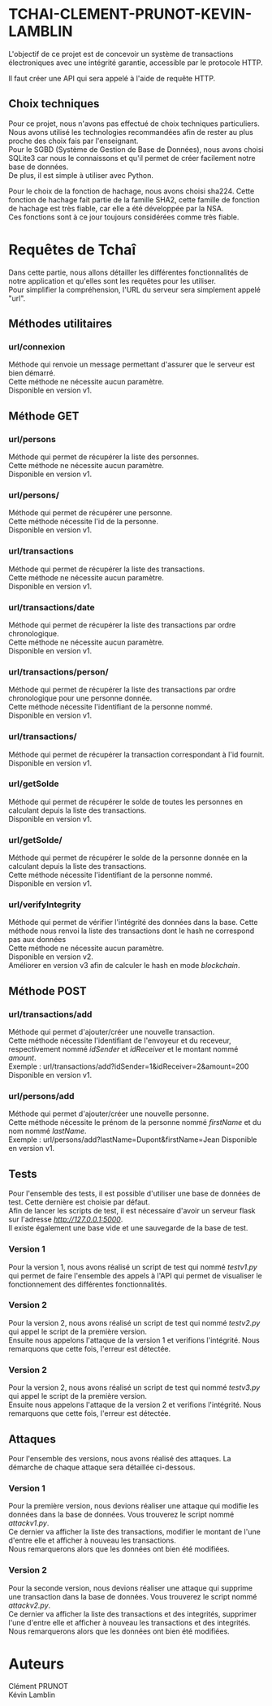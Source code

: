 # TCHAI-CLEMENT-PRUNOT-KEVIN-LAMBLIN

L'objectif de ce projet est de concevoir un système de transactions électroniques avec une intégrité garantie,
accessible par le protocole HTTP.

Il faut créer une API qui sera appelé à l'aide de requête HTTP.

## Choix techniques

Pour ce projet, nous n'avons pas effectué de choix techniques particuliers.  
Nous avons utilisé les technologies recommandées afin de rester au plus proche des choix fais par l'enseignant.  
Pour le SGBD (Système de Gestion de Base de Données), nous avons choisi SQLite3 car nous le connaissons et qu'il permet
de créer facilement notre base de données.  
De plus, il est simple à utiliser avec Python.

Pour le choix de la fonction de hachage, nous avons choisi sha224. Cette fonction de hachage fait partie de la famille
SHA2, cette famille de fonction de hachage est très fiable, car elle a été développée par la NSA.  
Ces fonctions sont à ce jour toujours considérées comme très fiable.

# Requêtes de Tchaî

Dans cette partie, nous allons détailler les différentes fonctionnalités de notre application et qu'elles sont les
requêtes pour les utiliser.  
Pour simplifier la compréhension, l'URL du serveur sera simplement appelé "url".

## Méthodes utilitaires

### url/connexion

Méthode qui renvoie un message permettant d'assurer que le serveur est bien démarré.  
Cette méthode ne nécessite aucun paramètre.  
Disponible en version v1.

## Méthode GET

### url/persons

Méthode qui permet de récupérer la liste des personnes.  
Cette méthode ne nécessite aucun paramètre.  
Disponible en version v1.

### url/persons/<id de la personne>

Méthode qui permet de récupérer une personne.  
Cette méthode nécessite l'id de la personne.  
Disponible en version v1.

### url/transactions

Méthode qui permet de récupérer la liste des transactions.  
Cette méthode ne nécessite aucun paramètre.  
Disponible en version v1.

### url/transactions/date

Méthode qui permet de récupérer la liste des transactions par ordre chronologique.  
Cette méthode ne nécessite aucun paramètre.  
Disponible en version v1.

### url/transactions/person/<id de la personne>

Méthode qui permet de récupérer la liste des transactions par ordre chronologique pour une personne donnée.  
Cette méthode nécessite l'identifiant de la personne nommé.  
Disponible en version v1.

### url/transactions/<id de la transaction>

Méthode qui permet de récupérer la transaction correspondant à l'id fournit.  
Disponible en version v1.

### url/getSolde

Méthode qui permet de récupérer le solde de toutes les personnes en calculant depuis la liste des transactions.  
Disponible en version v1.

### url/getSolde/<id de la personne>

Méthode qui permet de récupérer le solde de la personne donnée en la calculant depuis la liste des transactions.  
Cette méthode nécessite l'identifiant de la personne nommé.  
Disponible en version v1.

### url/verifyIntegrity

Méthode qui permet de vérifier l'intégrité des données dans la base. Cette méthode nous renvoi la liste des transactions
dont le hash ne correspond pas aux données  
Cette méthode ne nécessite aucun paramètre.  
Disponible en version v2.  
Améliorer en version v3 afin de calculer le hash en mode *blockchain*.

## Méthode POST

### url/transactions/add

Méthode qui permet d'ajouter/créer une nouvelle transaction.  
Cette méthode nécessite l'identifiant de l'envoyeur et du receveur, respectivement nommé *idSender* et *idReceiver* et
le montant nommé *amount*.  
Exemple : url/transactions/add?idSender=1&idReceiver=2&amount=200
Disponible en version v1.

### url/persons/add

Méthode qui permet d'ajouter/créer une nouvelle personne.  
Cette méthode nécessite le prénom de la personne nommé *firstName* et du nom nommé *lastName*.  
Exemple : url/persons/add?lastName=Dupont&firstName=Jean
Disponible en version v1.

## Tests

Pour l'ensemble des tests, il est possible d'utiliser une base de données de test. Cette dernière est choisie par
défaut.  
Afin de lancer les scripts de test, il est nécessaire d'avoir un serveur flask sur l'adresse *http://127.0.0.1:5000*.  
Il existe également une base vide et une sauvegarde de la base de test.

### Version 1

Pour la version 1, nous avons réalisé un script de test qui nommé *testv1.py* qui permet de faire l'ensemble des appels
à l'API qui permet de visualiser le fonctionnement des différentes fonctionnalités.

### Version 2

Pour la version 2, nous avons réalisé un script de test qui nommé *testv2.py* qui appel le script de la première
version.  
Ensuite nous appelons l'attaque de la version 1 et verifions l'intégrité. Nous remarquons que cette fois,
l'erreur est détectée.

### Version 2

Pour la version 2, nous avons réalisé un script de test qui nommé *testv3.py* qui appel le script de la première
version.  
Ensuite nous appelons l'attaque de la version 2 et verifions l'intégrité. Nous remarquons que cette fois,
l'erreur est détectée.

## Attaques

Pour l'ensemble des versions, nous avons réalisé des attaques. La démarche de chaque attaque sera détaillée ci-dessous.

### Version 1

Pour la première version, nous devions réaliser une attaque qui modifie les données dans la base de données. Vous
trouverez le script nommé *attackv1.py*.  
Ce dernier va afficher la liste des transactions, modifier le montant de l'une d'entre elle et afficher à nouveau les
transactions.  
Nous remarquerons alors que les données ont bien été modifiées.

### Version 2

Pour la seconde version, nous devions réaliser une attaque qui supprime une transaction dans la base de données. Vous
trouverez le script nommé *attackv2.py*.  
Ce dernier va afficher la liste des transactions et des integrités, supprimer l'une d'entre elle et afficher à nouveau
les
transactions et des integrités.  
Nous remarquerons alors que les données ont bien été modifiées.

# Auteurs

Clément PRUNOT  
Kévin Lamblin
